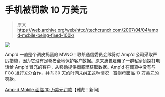 # 手机被罚款 10 万美元

> 原文：<https://web.archive.org/web/http://techcrunch.com/2007/04/04/ampd-mobile-being-fined-100k/>

![](img/cc62df9255313a7b338b5742a0bfc28e.png)

Amp'd 一直是个调皮捣蛋的 MVNO！联邦通信委员会即将对 Amp'd 公司采取严厉措施，因为它没有足够安全地保护客户数据。原来惠普雇佣了一群私家侦探打电话给 Amp'd 冒充的客户，从移动提供商那里获取数据。Amp'd 在调查中没有与 FCC 进行充分合作，并有 30 天的时间来纠正这种情况，否则将面临 10 万美元的罚款。

[Amp-d Mobile 面临 10 万美元罚款](https://web.archive.org/web/20151223022729/http://news.yahoo.com/s/ap/20070328/ap_on_hi_te/amp_d_phone_fine)【雅虎！新闻]
